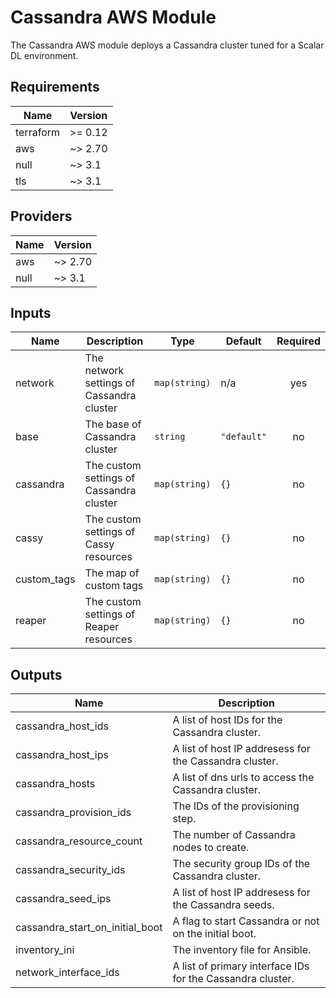 # Cassandra AWS Module
The Cassandra AWS module deploys a Cassandra cluster tuned for a Scalar DL environment.

<!-- BEGINNING OF PRE-COMMIT-TERRAFORM DOCS HOOK -->
## Requirements

| Name | Version |
|------|---------|
| terraform | >= 0.12 |
| aws | ~> 2.70 |
| null | ~> 3.1 |
| tls | ~> 3.1 |

## Providers

| Name | Version |
|------|---------|
| aws | ~> 2.70 |
| null | ~> 3.1 |

## Inputs

| Name | Description | Type | Default | Required |
|------|-------------|------|---------|:--------:|
| network | The network settings of Cassandra cluster | `map(string)` | n/a | yes |
| base | The base of Cassandra cluster | `string` | `"default"` | no |
| cassandra | The custom settings of Cassandra cluster | `map(string)` | `{}` | no |
| cassy | The custom settings of Cassy resources | `map(string)` | `{}` | no |
| custom_tags | The map of custom tags | `map(string)` | `{}` | no |
| reaper | The custom settings of Reaper resources | `map(string)` | `{}` | no |

## Outputs

| Name | Description |
|------|-------------|
| cassandra_host_ids | A list of host IDs for the Cassandra cluster. |
| cassandra_host_ips | A list of host IP addresess for the Cassandra cluster. |
| cassandra_hosts | A list of dns urls to access the Cassandra cluster. |
| cassandra_provision_ids | The IDs of the provisioning step. |
| cassandra_resource_count | The number of Cassandra nodes to create. |
| cassandra_security_ids | The security group IDs of the Cassandra cluster. |
| cassandra_seed_ips | A list of host IP addresess for the Cassandra seeds. |
| cassandra_start_on_initial_boot | A flag to start Cassandra or not on the initial boot. |
| inventory_ini | The inventory file for Ansible. |
| network_interface_ids | A list of primary interface IDs for the Cassandra cluster. |

<!-- END OF PRE-COMMIT-TERRAFORM DOCS HOOK -->
